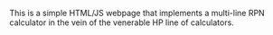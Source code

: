 This is a simple HTML/JS webpage that implements a multi-line RPN calculator in the vein of the venerable HP line of calculators.
